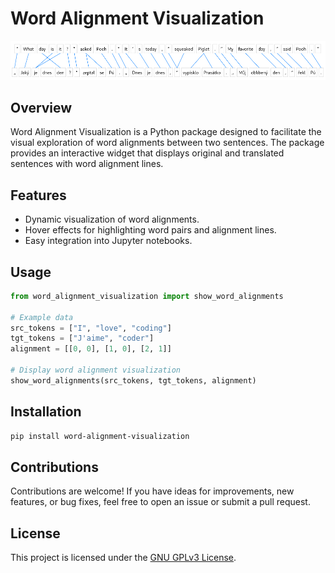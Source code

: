 # Word Alignment Visualization

![Screenshot of the word alignment visualization](example.png)

## Overview

Word Alignment Visualization is a Python package designed to facilitate the visual exploration of word alignments between two sentences. The package provides an interactive widget that displays original and translated sentences with word alignment lines.

## Features

- Dynamic visualization of word alignments.
- Hover effects for highlighting word pairs and alignment lines.
- Easy integration into Jupyter notebooks.

## Usage

```python
from word_alignment_visualization import show_word_alignments

# Example data
src_tokens = ["I", "love", "coding"]
tgt_tokens = ["J'aime", "coder"]
alignment = [[0, 0], [1, 0], [2, 1]]

# Display word alignment visualization
show_word_alignments(src_tokens, tgt_tokens, alignment)
```

## Installation

```bash
pip install word-alignment-visualization
```

## Contributions

Contributions are welcome! If you have ideas for improvements, new features, or bug fixes, feel free to open an issue or submit a pull request.

## License

This project is licensed under the [GNU GPLv3  License](link_to_license).
